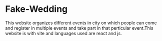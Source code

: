 # Fake-Wedding
This website organizes different events in city on which people can come and register in multiple events and take part in that perticular event.This website is with vite and languages used are react and js.
